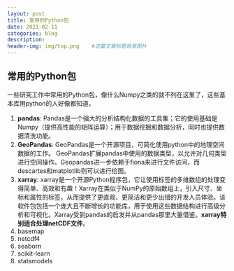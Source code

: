 ```yaml
---
layout: post
title: 常用的Python包
date: 2021-02-11
categories: blog
description: 
header-img: img/top.png    #这篇文章标题背景图片
---
```


## 常用的Python包

一些研究工作中常用的Python包，像什么Numpy之类的就不列在这里了，这些基本库用python的人好像都知道。

1. **pandas**: Pandas是一个强大的分析结构化数据的工具集；它的使用基础是Numpy（提供高性能的矩阵运算）；用于数据挖掘和数据分析，同时也提供数据清洗功能。
2. **GeoPandas**: GeoPandas是一个开源项目，可简化使用python中的地理空间数据的工作。 GeoPandas扩展pandas中使用的数据类型，以允许对几何类型进行空间操作。Geopandas进一步依赖于fiona来进行文件访问，而descartes和matplotlib则可以进行绘图。
3. **xarray**: xarray是一个开源Python程序包，它让使用标签的多维数组的处理变得简单、高效和有趣！Xarray在类似于NumPy的原始数组上，引入尺寸、坐标和属性的标签，从而提供了更直观、更简洁和更少出错的开发人员体验。该软件包包括一个庞大且不断增长的功能库，用于使用这些数据结构进行高级分析和可视化。Xarray受到pandas的启发并从pandas那里大量借鉴。**xarray特别适合处理netCDF文件**。
4. basemap
5. netcdf4
6. seaborn
7. scikit-learn
8. statsmodels